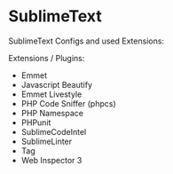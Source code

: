 SublimeText
===========

SublimeText Configs and used Extensions:

Extensions / Plugins:

- Emmet 
- Javascript Beautify
- Emmet Livestyle
- PHP Code Sniffer (phpcs)
- PHP Namespace
- PHPunit
- SublimeCodeIntel
- SublimeLinter
- Tag
- Web Inspector 3
 

